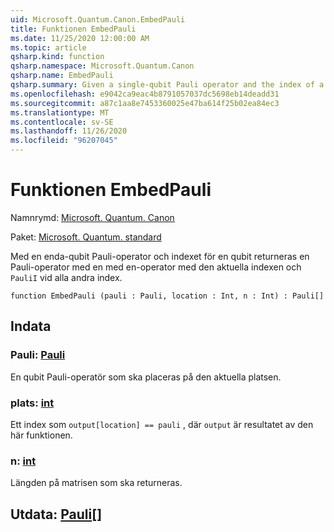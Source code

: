 ```yaml
---
uid: Microsoft.Quantum.Canon.EmbedPauli
title: Funktionen EmbedPauli
ms.date: 11/25/2020 12:00:00 AM
ms.topic: article
qsharp.kind: function
qsharp.namespace: Microsoft.Quantum.Canon
qsharp.name: EmbedPauli
qsharp.summary: Given a single-qubit Pauli operator and the index of a qubit, returns a multi-qubit Pauli operator with the given single-qubit operator at that index and `PauliI` at every other index.
ms.openlocfilehash: e9042ca9eac4b8791057037dc5698eb14deadd31
ms.sourcegitcommit: a87c1aa8e7453360025e47ba614f25b02ea84ec3
ms.translationtype: MT
ms.contentlocale: sv-SE
ms.lasthandoff: 11/26/2020
ms.locfileid: "96207045"
---
```

# <a name="embedpauli-function"></a>Funktionen EmbedPauli

Namnrymd: [Microsoft. Quantum. Canon](xref:Microsoft.Quantum.Canon)

Paket: [Microsoft. Quantum. standard](https://nuget.org/packages/Microsoft.Quantum.Standard)


Med en enda-qubit Pauli-operator och indexet för en qubit returneras en Pauli-operator med en med en-operator med den aktuella indexen och `PauliI` vid alla andra index.

```qsharp
function EmbedPauli (pauli : Pauli, location : Int, n : Int) : Pauli[]
```


## <a name="input"></a>Indata

### <a name="pauli--pauli"></a>Pauli: [Pauli](xref:microsoft.quantum.lang-ref.pauli)

En qubit Pauli-operatör som ska placeras på den aktuella platsen.


### <a name="location--int"></a>plats: [int](xref:microsoft.quantum.lang-ref.int)

Ett index som `output[location] == pauli` , där `output` är resultatet av den här funktionen.


### <a name="n--int"></a>n: [int](xref:microsoft.quantum.lang-ref.int)

Längden på matrisen som ska returneras.



## <a name="output--pauli"></a>Utdata: [Pauli](xref:microsoft.quantum.lang-ref.pauli)[]

